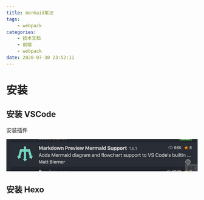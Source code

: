 ```yaml
---
title: mermaid笔记
tags:
    - webpack
categories:
    - 技术文档
    - 前端
    - webpack
date: 2020-07-30 23:52:11
---
```


# 安装

## 安装 VSCode

安装插件

![](mermaid笔记/2020-07-30-23-56-15.png)

## 安装 Hexo

